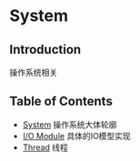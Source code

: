# System

## Introduction

操作系统相关



## Table of Contents

+ [System](/docs/Core/System/System.md) 操作系统大体轮廓
+ [I/O Module](/docs/Core/System/IO.md) 具体的IO模型实现
+ [Thread](/docs/Core/System/Thead.md) 线程

